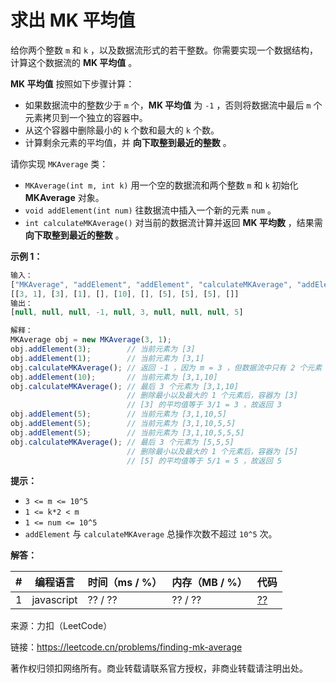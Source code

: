 # 求出 MK 平均值

给你两个整数 `m` 和 `k` ，以及数据流形式的若干整数。你需要实现一个数据结构，计算这个数据流的 **MK 平均值** 。

**MK 平均值** 按照如下步骤计算：

- 如果数据流中的整数少于 `m` 个，**MK 平均值** 为 `-1` ，否则将数据流中最后 `m` 个元素拷贝到一个独立的容器中。
- 从这个容器中删除最小的 `k` 个数和最大的 `k` 个数。
- 计算剩余元素的平均值，并 **向下取整到最近的整数** 。

请你实现 `MKAverage` 类：

- `MKAverage(int m, int k)` 用一个空的数据流和两个整数 `m` 和 `k` 初始化 **MKAverage** 对象。
- `void addElement(int num)` 往数据流中插入一个新的元素 `num` 。
- `int calculateMKAverage()` 对当前的数据流计算并返回 **MK 平均数** ，结果需 **向下取整到最近的整数** 。

**示例 1：**

``` javascript
输入：
["MKAverage", "addElement", "addElement", "calculateMKAverage", "addElement", "calculateMKAverage", "addElement", "addElement", "addElement", "calculateMKAverage"]
[[3, 1], [3], [1], [], [10], [], [5], [5], [5], []]
输出：
[null, null, null, -1, null, 3, null, null, null, 5]

解释：
MKAverage obj = new MKAverage(3, 1); 
obj.addElement(3);        // 当前元素为 [3]
obj.addElement(1);        // 当前元素为 [3,1]
obj.calculateMKAverage(); // 返回 -1 ，因为 m = 3 ，但数据流中只有 2 个元素
obj.addElement(10);       // 当前元素为 [3,1,10]
obj.calculateMKAverage(); // 最后 3 个元素为 [3,1,10]
                          // 删除最小以及最大的 1 个元素后，容器为 [3]
                          // [3] 的平均值等于 3/1 = 3 ，故返回 3
obj.addElement(5);        // 当前元素为 [3,1,10,5]
obj.addElement(5);        // 当前元素为 [3,1,10,5,5]
obj.addElement(5);        // 当前元素为 [3,1,10,5,5,5]
obj.calculateMKAverage(); // 最后 3 个元素为 [5,5,5]
                          // 删除最小以及最大的 1 个元素后，容器为 [5]
                          // [5] 的平均值等于 5/1 = 5 ，故返回 5
```

**提示：**

- `3 <= m <= 10^5`
- `1 <= k*2 < m`
- `1 <= num <= 10^5`
- `addElement` 与 `calculateMKAverage` 总操作次数不超过 `10^5` 次。

**解答：**

**#**|**编程语言**|**时间（ms / %）**|**内存（MB / %）**|**代码**
--|--|--|--|--
1|javascript|?? / ??|?? / ??|[??](./javascript/ac_v1.js)

来源：力扣（LeetCode）

链接：https://leetcode.cn/problems/finding-mk-average

著作权归领扣网络所有。商业转载请联系官方授权，非商业转载请注明出处。
